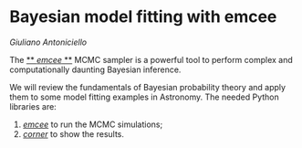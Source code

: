
# Bayesian model fitting with emcee
*Giuliano Antoniciello*

The [** *emcee* **](http://dfm.io/emcee/current/) MCMC sampler is a powerful tool to perform complex and computationally daunting Bayesian inference.

We will review the fundamentals of Bayesian probability theory and apply them to some model fitting examples in Astronomy. The needed Python libraries are:

1.  [*emcee*](http://dfm.io/emcee/current/) to run the MCMC simulations;
2.  [*corner*](https://corner.readthedocs.io/en/latest/) to show the results.
